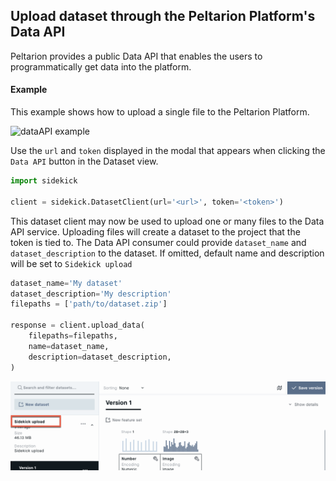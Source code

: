 
## Upload dataset through the Peltarion Platform's Data API

Peltarion provides a public Data API that enables the users to programmatically get data into the
platform.


#### Example

This example shows how to upload a single file to the Peltarion Platform.

![dataAPI example](../static/image/dataAPI_example.png "Data API example")

Use the `url` and `token` displayed in the modal that appears when clicking the `Data API` button in the Dataset view.

```python
import sidekick

client = sidekick.DatasetClient(url='<url>', token='<token>')
```

This dataset client may now be used to upload one or many files to the Data API service. Uploading files will create a
dataset to the project that the token is tied to. The Data API consumer could provide `dataset_name` and
`dataset_description` to the dataset. If omitted, default name and description will be set to `Sidekick upload`

```python
dataset_name='My dataset'
dataset_description='My description'
filepaths = ['path/to/dataset.zip']

response = client.upload_data(
    filepaths=filepaths,
    name=dataset_name,
    description=dataset_description,
)
```

![dataset_upload example](../static/image/dataset_upload_example.png "Dataset upload example")
